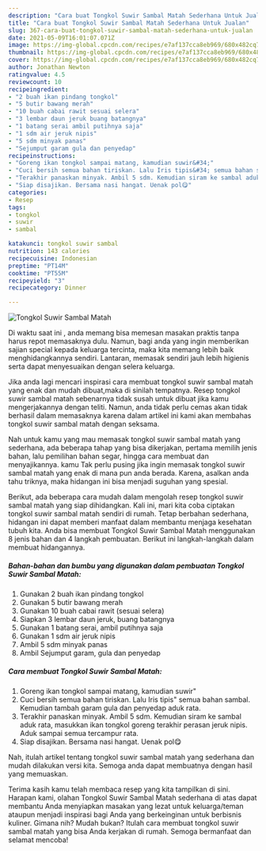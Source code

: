```yaml
---
description: "Cara buat Tongkol Suwir Sambal Matah Sederhana Untuk Jualan"
title: "Cara buat Tongkol Suwir Sambal Matah Sederhana Untuk Jualan"
slug: 367-cara-buat-tongkol-suwir-sambal-matah-sederhana-untuk-jualan
date: 2021-05-09T16:01:07.071Z
image: https://img-global.cpcdn.com/recipes/e7af137cca8eb969/680x482cq70/tongkol-suwir-sambal-matah-foto-resep-utama.jpg
thumbnail: https://img-global.cpcdn.com/recipes/e7af137cca8eb969/680x482cq70/tongkol-suwir-sambal-matah-foto-resep-utama.jpg
cover: https://img-global.cpcdn.com/recipes/e7af137cca8eb969/680x482cq70/tongkol-suwir-sambal-matah-foto-resep-utama.jpg
author: Jonathan Newton
ratingvalue: 4.5
reviewcount: 10
recipeingredient:
- "2 buah ikan pindang tongkol"
- "5 butir bawang merah"
- "10 buah cabai rawit sesuai selera"
- "3 lembar daun jeruk buang batangnya"
- "1 batang serai ambil putihnya saja"
- "1 sdm air jeruk nipis"
- "5 sdm minyak panas"
- "Sejumput garam gula dan penyedap"
recipeinstructions:
- "Goreng ikan tongkol sampai matang, kamudian suwir&#34;"
- "Cuci bersih semua bahan tiriskan. Lalu Iris tipis&#34; semua bahan sambal. Kemudian tambah garam gula dan penyedap aduk rata."
- "Terakhir panaskan minyak. Ambil 5 sdm. Kemudian siram ke sambal aduk rata, masukkan ikan tongkol goreng terakhir perasan jeruk nipis. Aduk sampai semua tercampur rata."
- "Siap disajikan. Bersama nasi hangat. Uenak pol😋"
categories:
- Resep
tags:
- tongkol
- suwir
- sambal

katakunci: tongkol suwir sambal 
nutrition: 143 calories
recipecuisine: Indonesian
preptime: "PT14M"
cooktime: "PT55M"
recipeyield: "3"
recipecategory: Dinner

---
```



![Tongkol Suwir Sambal Matah](https://img-global.cpcdn.com/recipes/e7af137cca8eb969/680x482cq70/tongkol-suwir-sambal-matah-foto-resep-utama.jpg)

Di waktu  saat ini , anda memang bisa memesan masakan praktis tanpa harus repot memasaknya dulu. Namun, bagi anda yang ingin memberikan sajian special kepada keluarga tercinta, maka kita memang lebih baik menghidangkannya sendiri. Lantaran, memasak sendiri jauh lebih higienis serta dapat menyesuaikan dengan selera keluarga.

Jika anda lagi mencari inspirasi cara membuat tongkol suwir sambal matah yang enak dan mudah dibuat,maka di sinilah tempatnya. Resep tongkol suwir sambal matah  sebenarnya tidak susah untuk dibuat jika kamu mengerjakannya dengan teliti. Namun, anda tidak perlu cemas akan tidak berhasil dalam memasaknya 
karena dalam artikel ini kami akan membahas tongkol suwir sambal matah dengan seksama.  



Nah untuk kamu yang mau memasak tongkol suwir sambal matah yang sederhana, ada beberapa tahap yang bisa dikerjakan, pertama memilih jenis bahan, lalu pemilihan bahan segar, hingga cara membuat dan menyajikannya. kamu Tak perlu pusing jika ingin memasak tongkol suwir sambal matah yang enak di mana pun anda berada. Karena, asalkan anda  tahu triknya, maka hidangan ini bisa menjadi suguhan yang spesial.

Berikut, ada beberapa cara mudah dalam mengolah resep tongkol suwir sambal matah yang siap dihidangkan. Kali ini, mari kita coba ciptakan tongkol suwir sambal matah sendiri di rumah. Tetap berbahan sederhana, hidangan ini dapat memberi manfaat dalam membantu menjaga kesehatan tubuh kita. Anda bisa membuat Tongkol Suwir Sambal Matah menggunakan 8 jenis bahan dan 4 langkah pembuatan. Berikut ini langkah-langkah dalam membuat hidangannya.

<!--inarticleads1-->

##### Bahan-bahan dan bumbu yang digunakan dalam pembuatan Tongkol Suwir Sambal Matah:

1. Gunakan 2 buah ikan pindang tongkol
1. Gunakan 5 butir bawang merah
1. Gunakan 10 buah cabai rawit (sesuai selera)
1. Siapkan 3 lembar daun jeruk, buang batangnya
1. Gunakan 1 batang serai, ambil putihnya saja
1. Gunakan 1 sdm air jeruk nipis
1. Ambil 5 sdm minyak panas
1. Ambil Sejumput garam, gula dan penyedap




<!--inarticleads2-->

##### Cara membuat Tongkol Suwir Sambal Matah:

1. Goreng ikan tongkol sampai matang, kamudian suwir&#34;
1. Cuci bersih semua bahan tiriskan. Lalu Iris tipis&#34; semua bahan sambal. Kemudian tambah garam gula dan penyedap aduk rata.
1. Terakhir panaskan minyak. Ambil 5 sdm. Kemudian siram ke sambal aduk rata, masukkan ikan tongkol goreng terakhir perasan jeruk nipis. Aduk sampai semua tercampur rata.
1. Siap disajikan. Bersama nasi hangat. Uenak pol😋




Nah, itulah artikel tentang  tongkol suwir sambal matah  yang sederhana dan mudah dilakukan versi kita. Semoga anda dapat membuatnya dengan hasil yang memuaskan. 

Terima kasih kamu telah membaca resep yang kita tampilkan di sini. Harapan kami, olahan  Tongkol Suwir Sambal Matah sederhana di atas dapat membantu Anda menyiapkan masakan yang lezat untuk keluarga/teman ataupun menjadi inspirasi bagi Anda yang berkeinginan untuk berbisnis kuliner. Gimana nih? Mudah bukan? Itulah cara membuat tongkol suwir sambal matah yang bisa Anda kerjakan di rumah. Semoga bermanfaat dan selamat mencoba!

